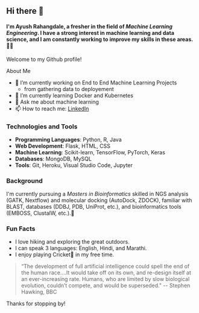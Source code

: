 ## Hi there 👋

#### I'm **Ayush Rahangdale**, a fresher in the field of _Machine Learning Engineering_. I have a strong interest in machine learning and data science, and I am constantly working to improve my skills in these areas. 👨‍💻


Welcome to my Github profile!

About Me
- 🔭 I’m currently working on End to End Machine Learning Projects
     - from gathering data to deployement 
- 🌱 I’m currently learning Docker and Kubernetes
- 💬 Ask me about machine learning
- 📫 How to reach me: [LinkedIn](https://www.linkedin.com/in/ayushrahangdale/)

### Technologies and Tools
- **Programming Languages**: Python, R, Java
- **Web Development**: Flask, HTML, CSS
- **Machine Learning**: Scikit-learn, TensorFlow, PyTorch, Keras
- **Databases**: MongoDB, MySQL
- **Tools**: Git, Heroku, Visual Studio Code, Jupyter


### Background
I'm currently pursuing a _Masters in Bioinformatics_ skilled in NGS analysis (GATK, Nextflow) and molecular docking (AutoDock, ZDOCK), familiar with BLAST, databases (DDBJ, PDB, UniProt, etc.), and bioinformatics tools (EMBOSS, ClustalW, etc.).🎉


### Fun Facts
- I love hiking and exploring the great outdoors.
- I can speak 3 languages: English, Hindi, and Marathi.
- I enjoy playing Cricket🏏 in my free time.


> “The development of full artificial intelligence could spell the end of the human race….It would take off on its own, and re-design itself at an ever-increasing rate. Humans, who are limited by slow biological evolution, couldn’t compete, and would be superseded." -- Stephen Hawking, BBC

Thanks for stopping by!
